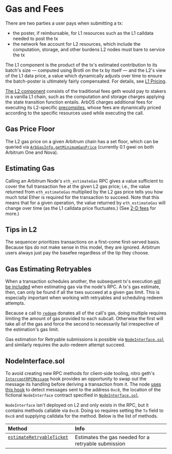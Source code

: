 # Gas and Fees
There are two parties a user pays when submitting a tx:

- the poster, if reimbursable, for L1 resources such as the L1 calldata needed to post the tx
- the network fee account for L2 resources, which include the computation, storage, and other burdens L2 nodes must bare to service the tx

The L1 component is the product of the tx's estimated contribution to its batch's size — computed using Brotli on the tx by itself — and the L2's view of the L1 data price, a value which dynamically adjusts over time to ensure the batch-poster is ultimately fairly compensated. For details, see [L1 Pricing](arbos.md#l1pricingstate).

[The L2 component](arbos.md#l2pricingstate) consists of the traditional fees geth would pay to stakers in a vanilla L1 chain, such as the computation and storage charges applying the state transition function entails. ArbOS charges additional fees for executing its L2-specific [precompiles](precompiles.md), whose fees are dynamically priced according to the specific resources used while executing the call.

## Gas Price Floor
The L2 gas price on a given Arbitrum chain has a set floor, which can be queried via [`ArbGasInfo.getMinimumGasPrice`](precompiles.md) (currently 0.1 gwei on both Arbitrum One and Nova). 

## Estimating Gas
Calling an Arbitrum Node's `eth_estimateGas` RPC gives a value sufficient to cover the full transaction fee at the given L2 gas price; i.e., the value returned from `eth_estimateGas` multiplied by the L2 gas price tells you how much total Ether is required for the transaction to succeed. Note that this means that for a given operation, the value returned by `eth_estimateGas` will change over time (as the L1 calldata price fluctuates.) (See [2-D fees](https://medium.com/offchainlabs/understanding-arbitrum-2-dimensional-fees-fd1d582596c9) for more.)


[drop_l1_link]: https://github.com/OffchainLabs/nitro/blob/2ba6d1aa45abcc46c28f3d4f560691ce5a396af8/arbos/l1pricing/l1pricing.go#L232

## Tips in L2
The sequencer prioritizes transactions on a first-come first-served basis. Because tips do not make sense in this model, they are ignored. Arbitrum users always just pay the basefee regardless of the tip they choose.

## Gas Estimating Retryables
When a transaction schedules another, the subsequent tx's execution [will be included][estimation_inclusion_link] when estimating gas via the node's RPC. A tx's gas estimate, then, can only be found if all the txes succeed at a given gas limit. This is especially important when working with retryables and scheduling redeem attempts.

Because a call to [`redeem`](precompiles.md#ArbRetryableTx) donates all of the call's gas, doing multiple requires limiting the amount of gas provided to each subcall. Otherwise the first will take all of the gas and force the second to necessarily fail irrespective of the estimation's gas limit.

Gas estimation for Retryable submissions is possible via [`NodeInterface.sol`][node_interface_link] and similarly requires the auto-redeem attempt succeed.

[estimation_inclusion_link]: https://github.com/OffchainLabs/go-ethereum/blob/edf6a19157606070b6a6660c8decc513e2408cb7/internal/ethapi/api.go#L955
[node_interface_link]: https://github.com/OffchainLabs/nitro/blob/master/solgen/src/node-interface/NodeInterface.sol

## NodeInterface.sol
To avoid creating new RPC methods for client-side tooling, nitro geth's [`InterceptRPCMessage`][InterceptRPCMessage_link] hook provides an opportunity to swap out the message its handling before deriving a transaction from it. The node [uses this hook][use_hook_link] to detect messages sent to the address `0xc8`, the location of the fictional `NodeInterface` contract specified in [`NodeInterface.sol`][node_interface_link].

`NodeInterface` isn't deployed on L2 and only exists in the RPC, but it contains methods callable via `0xc8`. Doing so requires setting the `To` field to `0xc8` and supplying calldata for the method. Below is the list of methods.

| Method                                                           | Info                                                |
|:-----------------------------------------------------------------|:----------------------------------------------------|
| [`estimateRetryableTicket`][estimateRetryableTicket_link] &nbsp; | Estimates the gas needed for a retryable submission |

[InterceptRPCMessage_link]: https://github.com/OffchainLabs/go-ethereum/blob/f31341b3dfa987719b012bc976a6f4fe3b8a1221/internal/ethapi/api.go#L929
[use_hook_link]: https://github.com/OffchainLabs/nitro/blob/57e03322926f796f75a21f8735cc64ea0a2d11c3/arbstate/node-interface.go#L17
[estimateRetryableTicket_link]: https://github.com/OffchainLabs/nitro/blob/8ab1d6730164e18d0ca1bd5635ca12aadf36a640/solgen/src/node_interface/NodeInterface.sol#L21
